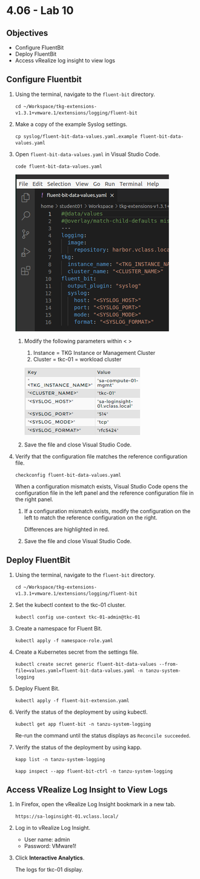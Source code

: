 # 4.06 - Lab 10

## Objectives

- Configure FluentBit
- Deploy FluentBit
- Access vRealize log insight to view logs

## Configure Fluentbit

1. Using the terminal, navigate to the `fluent-bit` directory.

    `cd ~/Workspace/tkg-extensions-v1.3.1+vmware.1/extensions/logging/fluent-bit`

2. Make a copy of the example Syslog settings.

    `cp syslog/fluent-bit-data-values.yaml.example fluent-bit-data-values.yaml`

3. Open `fluent-bit-data-values.yaml` in Visual Studio Code.

    `code fluent-bit-data-values.yaml`

    ![Untitled](img/fluentbit-data-values.png)

    1. Modify the following parameters within < >
        1. Instance = TKG Instance or Management Cluster
        2. Cluster = tkc-01 = workload cluster

        ![Untitled](img/fluentbit-params.png)

    2. Save the file and close Visual Studio Code.
4. Verify that the configuration file matches the reference configuration file.

    `checkconfig fluent-bit-data-values.yaml`

    When a configuration mismatch exists, Visual Studio Code opens the configuration file in the left panel and the reference configuration file in the right panel.

    1. If a configuration mismatch exists, modify the configuration on the left to match the reference configuration on the right.

        Differences are highlighted in red.

    2. Save the file and close Visual Studio Code.

## Deploy FluentBit

1. Using the terminal, navigate to the `fluent-bit` directory.

    `cd ~/Workspace/tkg-extensions-v1.3.1+vmware.1/extensions/logging/fluent-bit`

2. Set the kubectl context to the tkc-01 cluster.

    `kubectl config use-context tkc-01-admin@tkc-01`

3. Create a namespace for Fluent Bit.

    `kubectl apply -f namespace-role.yaml`

4. Create a Kubernetes secret from the settings file.

    `kubectl create secret generic fluent-bit-data-values --from-file=values.yaml=fluent-bit-data-values.yaml -n tanzu-system-logging`

5. Deploy Fluent Bit.

    `kubectl apply -f fluent-bit-extension.yaml`

6. Verify the status of the deployment by using kubectl.

    `kubectl get app fluent-bit -n tanzu-system-logging`

    Re-run the command until the status displays as `Reconcile succeeded`.

7. Verify the status of the deployment by using kapp.

    `kapp list -n tanzu-system-logging`

    `kapp inspect --app fluent-bit-ctrl -n tanzu-system-logging`

## Access VRealize Log Insight to View Logs

1. In Firefox, open the vRealize Log Insight bookmark in a new tab.

    `https://sa-loginsight-01.vclass.local/`

2. Log in to vRealize Log Insight.
    - User name: admin
    - Password: VMware1!
3. Click **Interactive Analytics**.

    The logs for tkc-01 display.
